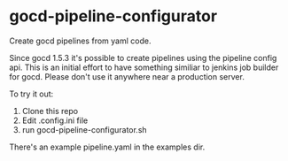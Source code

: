 # gocd-pipeline-configurator
Create gocd pipelines from yaml code. 

Since gocd 1.5.3 it's possible to create pipelines using the pipeline config api. This is an initial effort to have something similiar to jenkins job builder for gocd. Please don't use it anywhere near a production server.

To try it out:

1. Clone this repo
2. Edit .config.ini file
3. run gocd-pipeline-configurator.sh

There's an example pipeline.yaml in the examples dir.
